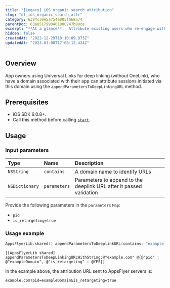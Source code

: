 ```yaml
---
title: "[Legacy] iOS organic search attribution"
slug: "dl_ios_organic_search_attr"
category: 6384c30e5a754e005f668a74
parentDoc: 63a8517990401800247b99ce
excerpt: "**At a glance**:  Attribute existing users who re-engage with your app after an organic web search."
hidden: false
createdAt: "2022-12-29T10:10:09.873Z"
updatedAt: "2023-03-08T17:08:12.424Z"
---
```

## Overview
App owners using Universal Links for deep linking (without OneLink), who have a domain associated with their app can attribute sessions initiated via this domain using the `appendParametersToDeepLinkingURL` method.

## Prerequisites
- iOS SDK 6.0.8+.
- Call this method before calling [`start`](#start). 

## Usage

### Input parameters

| Type           | Name         | Description                                                          |
| :------------- | :----------- | :------------------------------------------------------------------- |
| `NSString`     | `contains`   | A domain name to identify URLs                                          |
| `NSDictionary` | `parameters` | Parameters to append to the deeplink URL after it passed validation |


Provide the following parameters in the `parameters` `Map`:

- `pid`
- `is_retargeting=true`

### Usage example

```swift
AppsFlyerLib.shared().appendParametersToDeeplinkURL(contains: "example.com", parameters: ["pid" : "exampleDomain", "is_retargeting" : true])
```
```Obj-c
[[AppsFlyerLib shared] appendParametersToDeepLinkingURLWithString:@"example.com" @{@"pid" : @"exampleDomain", @"is_retargeting" : @YES}]
```

In the example above, the attribution URL sent to AppsFlyer servers is:

```
example.com?pid=exampleDomain&is_retargeting=true
```